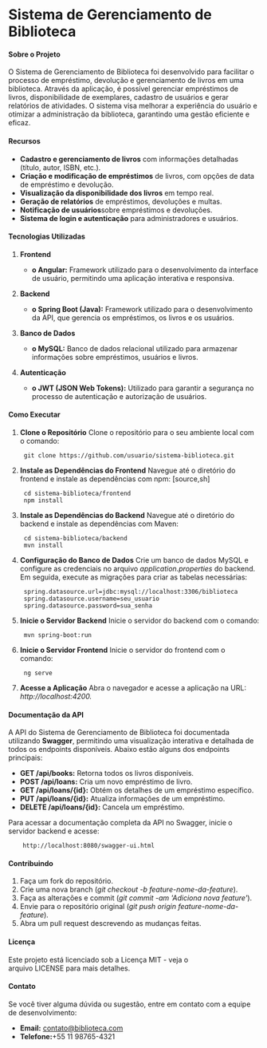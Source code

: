 # Sistema de Gerenciamento de Biblioteca

#### Sobre o Projeto

O Sistema de Gerenciamento de Biblioteca foi desenvolvido para facilitar o processo de empréstimo, 
devolução e gerenciamento de livros em uma  biblioteca. Através da aplicação, é possível gerenciar
empréstimos de livros, disponibilidade de exemplares, cadastro de usuários e gerar relatórios de
atividades. O sistema visa melhorar a experiência do usuário e otimizar a administração da biblioteca, 
garantindo uma gestão eficiente e eficaz.

#### Recursos

- **Cadastro e gerenciamento de livros** com informações detalhadas
(título, autor, ISBN, etc.).
- **Criação e modificação de empréstimos** de livros, com opções de data
de empréstimo e devolução.
- **Visualização da disponibilidade dos livros** em tempo real.
- **Geração de relatórios** de empréstimos, devoluções e multas.
- **Notificação de usuários**sobre empréstimos e devoluções.
- **Sistema de login e autenticação** para administradores e usuários.

#### Tecnologias Utilizadas

1. **Frontend**
    - **o Angular:** Framework utilizado para o desenvolvimento da
interface de usuário, permitindo uma aplicação interativa e
responsiva.

2. **Backend**
    - **o Spring Boot (Java):** Framework utilizado para o desenvolvimento
da API, que gerencia os empréstimos, os livros e os usuários.

3. **Banco de Dados**
    - **o MySQL:** Banco de dados relacional utilizado para armazenar
informações sobre empréstimos, usuários e livros.

4. **Autenticação**
    - **o JWT (JSON Web Tokens):** Utilizado para garantir a segurança
no processo de autenticação e autorização de usuários.

#### Como Executar

1. **Clone o Repositório**
Clone o repositório para o seu ambiente local com o comando:

        git clone https://github.com/usuario/sistema-biblioteca.git

2. **Instale as Dependências do Frontend**
Navegue até o diretório do frontend e instale as dependências com npm:
[source,sh]

        cd sistema-biblioteca/frontend
        npm install
        
3. **Instale as Dependências do Backend**
Navegue até o diretório do backend e instale as dependências com Maven:

        cd sistema-biblioteca/backend
        mvn install

4. **Configuração do Banco de Dados**
Crie um banco de dados MySQL e configure as credenciais no
arquivo *application.properties* do backend. Em seguida, execute as
migrações para criar as tabelas necessárias:

        spring.datasource.url=jdbc:mysql://localhost:3306/biblioteca
        spring.datasource.username=seu_usuario
        spring.datasource.password=sua_senha
        
5. **Inicie o Servidor Backend**
Inicie o servidor do backend com o comando:

        mvn spring-boot:run
        
6. **Inicie o Servidor Frontend**
Inicie o servidor do frontend com o comando:

        ng serve
        
7. **Acesse a Aplicação**
Abra o navegador e acesse a aplicação na URL: *http://localhost:4200.*

#### Documentação da API

A API do Sistema de Gerenciamento de Biblioteca foi documentada
utilizando **Swagger**, permitindo uma visualização interativa e detalhada de
todos os endpoints disponíveis. Abaixo estão alguns dos endpoints principais:

- **GET /api/books:** Retorna todos os livros disponíveis.
- **POST /api/loans:** Cria um novo empréstimo de livro.
- **GET /api/loans/{id}:** Obtém os detalhes de um empréstimo específico.
- **PUT /api/loans/{id}:** Atualiza informações de um empréstimo.
- **DELETE /api/loans/{id}:** Cancela um empréstimo.

Para acessar a documentação completa da API no Swagger, inicie o servidor
backend e acesse:

        http://localhost:8080/swagger-ui.html
    
#### Contribuindo

1. Faça um fork do repositório.
2. Crie uma nova branch (*git checkout -b feature-nome-da-feature*).
3. Faça as alterações e commit (*git commit -am &#39;Adiciona nova feature&#39;*).
4. Envie para o repositório original (*git push origin feature-nome-da-feature*).
5. Abra um pull request descrevendo as mudanças feitas.

#### Licença

Este projeto está licenciado sob a Licença MIT - veja o arquivo LICENSE para
mais detalhes.

#### Contato
Se você tiver alguma dúvida ou sugestão, entre em contato com a equipe de
desenvolvimento:
- **Email:** contato@biblioteca.com
- **Telefone:**+55 11 98765-4321

